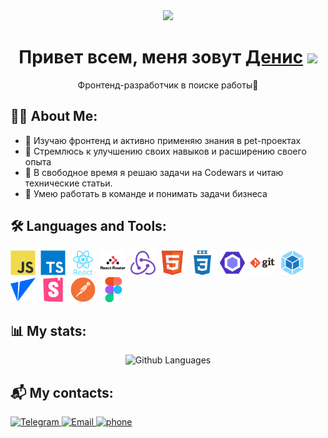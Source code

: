 <div id="header" align="center">
  <img src="https://media4.giphy.com/media/v1.Y2lkPTc5MGI3NjExeWw3NDE0MmZnaW4zY2ZuNXR4aWlha3cxMjJ1NDhsMnZwZWw3eGQyciZlcD12MV9pbnRlcm5hbF9naWZfYnlfaWQmY3Q9Zw/FlPJcTplkfefDCKq2b/giphy.gif" width="100"/>
</div>
<h1 align="center">Привет всем, меня зовут <a href="https://t.me/lil_mozarh" target="_blank">Денис</a> 
<img src="https://github.com/blackcater/blackcater/raw/main/images/Hi.gif" height="32"/></h1>
<p align="center">Фронтенд-разработчик в поиске работы🔎</p>
<h2 >
  👨‍💻 About Me:
</h2>
<ul>
  <li>🌱 Изучаю фронтенд и активно применяю знания в pet-проектах</li>
  <li>🎯 Стремлюсь к улучшению своих навыков и расширению своего опыта</li>
  <li>📔 В свободное время я решаю задачи на Codewars и читаю технические статьи.</li>
  <li>🧩 Умею работать в команде и понимать задачи бизнеса</li>
</ul>
<h2 >
  🛠 Languages and Tools:
</h2>
<div>
  <img src="https://github.com/devicons/devicon/blob/master/icons/javascript/javascript-original.svg" title="JavaScript" alt="JavaScript" width="40" height="40"/>&nbsp;
  <img src="https://github.com/devicons/devicon/blob/master/icons/typescript/typescript-original.svg" title="TypeScript" alt="TypeScript" width="40" height="40"/>&nbsp;
  <img src="https://github.com/devicons/devicon/blob/master/icons/react/react-original-wordmark.svg" title="React" alt="React" width="40" height="40"/>&nbsp;
  <img src="https://github.com/devicons/devicon/blob/master/icons/reactrouter/reactrouter-original-wordmark.svg" title="Reactrouter" alt="Reactrouter " width="40" height="40"/>&nbsp;
  <img src="https://github.com/devicons/devicon/blob/master/icons/redux/redux-original.svg" title="Redux" alt="Redux " width="40" height="40"/>&nbsp;
  <img src="https://github.com/devicons/devicon/blob/master/icons/html5/html5-original.svg" title="HTML5" alt="HTML" width="40" height="40"/>&nbsp;
  <img src="https://github.com/devicons/devicon/blob/master/icons/css3/css3-plain-wordmark.svg"  title="CSS3" alt="CSS" width="40" height="40"/>&nbsp;
  <img src="https://github.com/devicons/devicon/blob/master/icons/eslint/eslint-original.svg" title="Eslint" alt="Eslint " width="40" height="40"/>&nbsp;
  <img src="https://github.com/devicons/devicon/blob/master/icons/git/git-original-wordmark.svg" title="Git" **alt="Git" width="40" height="40"/>&nbsp;
  <img src="https://github.com/devicons/devicon/blob/master/icons/webpack/webpack-original.svg" title="Webpack" alt="Webpack" width="40" height="40"/>&nbsp;
  <img src="https://github.com/devicons/devicon/blob/master/icons/vite/vite-original.svg" title="Vite" alt="Vite" width="40" height="40"/>&nbsp;
  <img src="https://github.com/devicons/devicon/blob/master/icons/storybook/storybook-original.svg" title="Storybook" alt="Storybook " width="40" height="40"/>&nbsp;
  <img src="https://github.com/devicons/devicon/blob/master/icons/postman/postman-original.svg" title="Postman" alt="Postman " width="40" height="40"/>&nbsp;
  <img src="https://github.com/devicons/devicon/blob/master/icons/figma/figma-original.svg" title="Figma" alt="Figma " width="40" height="40"/>&nbsp;
</div>
<h2 >
  📊 My stats:
</h2>
<div id="stat" align="center">
    <img src="https://github-profile-summary-cards.vercel.app/api/cards/most-commit-language?username=Mozarh" alt="Github Languages"/>
</div>
<h2 >
  📬 My contacts:
</h2>
<div id="badges">
   <a href="https://t.me/lil_mozarh">
    <img src="https://img.shields.io/badge/Telegram-blue?style=for-the-badge&logo=telegram&logoColor=white" alt="Telegram"/>
  </a>
   <a href="mailto:den_1998_98@mail.ru">
    <img src="https://img.shields.io/badge/email-blue?style=for-the-badge" alt="Email"/>
  </a>
   <a href="tel:+79272347431">
    <img src="https://img.shields.io/badge/phone-blue?style=for-the-badge&logo=whatsapp&logoColor=white" alt="phone"/>
  </a>
</div>
